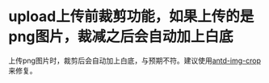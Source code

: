 # upload上传前裁剪功能，如果上传的是png图片，裁减之后会自动加上白底

上传png图片时，裁剪后会自动加上白底，与预期不符。建议使用[antd-img-crop](https://github.com/nanxiaobei/antd-img-crop)来修复。
